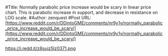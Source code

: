 #Title: Normally parabolic price increase would be scary in linear price chart. This is parabolic increase in support, and decrease in resistance on LOG scale.
#Author: zenquest
#Post URL: [https://www.reddit.com/r/DDintoGME/comments/nr9y1y/normally_parabolic_price_increase_would_be_scary/](https://www.reddit.com/r/DDintoGME/comments/nr9y1y/normally_parabolic_price_increase_would_be_scary/)


https://i.redd.it/z8sujz5lz0371.png